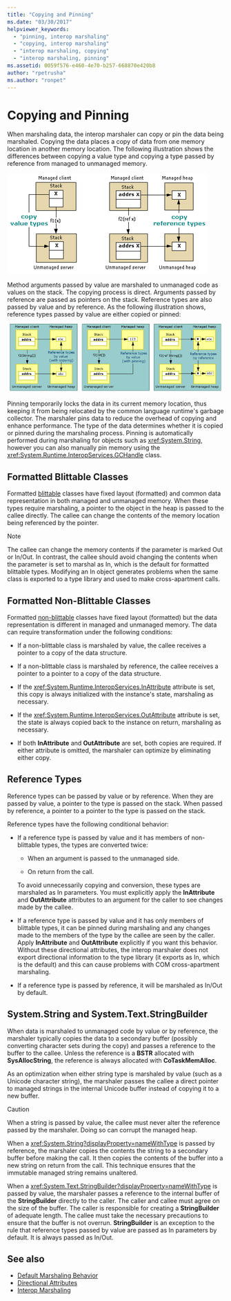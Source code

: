 ```yaml
---
title: "Copying and Pinning"
ms.date: "03/30/2017"
helpviewer_keywords: 
  - "pinning, interop marshaling"
  - "copying, interop marshaling"
  - "interop marshaling, copying"
  - "interop marshaling, pinning"
ms.assetid: 0059f576-e460-4e70-b257-668870e420b8
author: "rpetrusha"
ms.author: "ronpet"
---
```

# Copying and Pinning
When marshaling data, the interop marshaler can copy or pin the data being marshaled. Copying the data places a copy of data from one memory location in another memory location. The following illustration shows the differences between copying a value type and copying a type passed by reference from managed to unmanaged memory.  
  
 ![Diagram that shows how value and reference types are copied.](./media/copying-and-pinning/interop-marshal-copy.gif)  
  
 Method arguments passed by value are marshaled to unmanaged code as values on the stack. The copying process is direct. Arguments passed by reference are passed as pointers on the stack. Reference types are also passed by value and by reference. As the following illustration shows, reference types passed by value are either copied or pinned: 
  
 ![Diagram showing reference types passed by value and by reference.](./media/copying-and-pinning/interop-marshal-reference-pin.gif)  
  
 Pinning temporarily locks the data in its current memory location, thus keeping it from being relocated by the common language runtime's garbage collector. The marshaler pins data to reduce the overhead of copying and enhance performance. The type of the data determines whether it is copied or pinned during the marshaling process.  Pinning is automatically performed during marshaling for objects such as <xref:System.String>, however you can also manually pin memory using the <xref:System.Runtime.InteropServices.GCHandle> class.  
  
## Formatted Blittable Classes  
 Formatted [blittable](blittable-and-non-blittable-types.md) classes have fixed layout (formatted) and common data representation in both managed and unmanaged memory. When these types require marshaling, a pointer to the object in the heap is passed to the callee directly. The callee can change the contents of the memory location being referenced by the pointer.  
  
> [!NOTE]
>  The callee can change the memory contents if the parameter is marked Out or In/Out. In contrast, the callee should avoid changing the contents when the parameter is set to marshal as In, which is the default for formatted blittable types. Modifying an In object generates problems when the same class is exported to a type library and used to make cross-apartment calls.  
  
## Formatted Non-Blittable Classes  
 Formatted [non-blittable](blittable-and-non-blittable-types.md) classes have fixed layout (formatted) but the data representation is different in managed and unmanaged memory. The data can require transformation under the following conditions:  
  
-   If a non-blittable class is marshaled by value, the callee receives a pointer to a copy of the data structure.  
  
-   If a non-blittable class is marshaled by reference, the callee receives a pointer to a pointer to a copy of the data structure.  
  
-   If the <xref:System.Runtime.InteropServices.InAttribute> attribute is set, this copy is always initialized with the instance's state, marshaling as necessary.  
  
-   If the <xref:System.Runtime.InteropServices.OutAttribute> attribute is set, the state is always copied back to the instance on return, marshaling as necessary.  
  
-   If both **InAttribute** and **OutAttribute** are set, both copies are required. If either attribute is omitted, the marshaler can optimize by eliminating either copy.  
  
## Reference Types  
 Reference types can be passed by value or by reference. When they are passed by value, a pointer to the type is passed on the stack. When passed by reference, a pointer to a pointer to the type is passed on the stack.  
  
 Reference types have the following conditional behavior:  
  
-   If a reference type is passed by value and it has members of non-blittable types, the types are converted twice:  
  
    -   When an argument is passed to the unmanaged side.  
  
    -   On return from the call.  
  
     To avoid unnecessarily copying and conversion, these types are marshaled as In parameters. You must explicitly apply the **InAttribute** and **OutAttribute** attributes to an argument for the caller to see changes made by the callee.  
  
-   If a reference type is passed by value and it has only members of blittable types, it can be pinned during marshaling and any changes made to the members of the type by the callee are seen by the caller. Apply **InAttribute** and **OutAttribute** explicitly if you want this behavior. Without these directional attributes, the interop marshaler does not export directional information to the type library (it exports as In, which is the default) and this can cause problems with COM cross-apartment marshaling.  
  
-   If a reference type is passed by reference, it will be marshaled as In/Out by default.  
  
## System.String and System.Text.StringBuilder  
 When data is marshaled to unmanaged code by value or by reference, the marshaler typically copies the data to a secondary buffer (possibly converting character sets during the copy) and passes a reference to the buffer to the callee. Unless the reference is a **BSTR** allocated with **SysAllocString**, the reference is always allocated with **CoTaskMemAlloc**.  
  
 As an optimization when either string type is marshaled by value (such as a Unicode character string), the marshaler passes the callee a direct pointer to managed strings in the internal Unicode buffer instead of copying it to a new buffer.  
  
> [!CAUTION]
>  When a string is passed by value, the callee must never alter the reference passed by the marshaler. Doing so can corrupt the managed heap.  
  
 When a <xref:System.String?displayProperty=nameWithType> is passed by reference, the marshaler copies the contents the string to a secondary buffer before making the call. It then copies the contents of the buffer into a new string on return from the call. This technique ensures that the immutable managed string remains unaltered.  
  
 When a <xref:System.Text.StringBuilder?displayProperty=nameWithType> is passed by value, the marshaler passes a reference to the internal buffer of the **StringBuilder** directly to the caller. The caller and callee must agree on the size of the buffer. The caller is responsible for creating a **StringBuilder** of adequate length. The callee must take the necessary precautions to ensure that the buffer is not overrun. **StringBuilder** is an exception to the rule that reference types passed by value are passed as In parameters by default. It is always passed as In/Out.  
  
## See also

- [Default Marshaling Behavior](default-marshaling-behavior.md)
- [Directional Attributes](https://docs.microsoft.com/previous-versions/dotnet/netframework-4.0/77e6taeh(v=vs.100))
- [Interop Marshaling](interop-marshaling.md)
